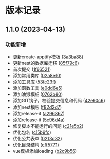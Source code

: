 # 版本记录

## 1.1.0 (2023-04-13)


### 功能新增

* 更新create-apptify模板 ([3a3ba88](https://github1.com/juetan1/apptify1/commit/3a3ba88d4b916ad281f40f508366cca39becaedb))
* 更新nest的数据库迁移 ([85f79c6](https://github1.com/juetan1/apptify1/commit/85f79c64c14e5aa948e5d89ad9c1e68fa775904e))
* 首次提交 ([1f66521](https://github1.com/juetan1/apptify1/commit/1f665219259296c15f03055c1f192f8788a40f3b))
* 添加常用类库 ([02a8e10](https://github1.com/juetan1/apptify1/commit/02a8e1017743de9b54973b7c99ad11f502e3ebb2))
* 添加工具库 ([53fc23f](https://github1.com/juetan1/apptify1/commit/53fc23f27467be72d1365ad5b67918d8f6a6a96b))
* 添加函数工具 ([e0dd6e5](https://github1.com/juetan1/apptify1/commit/e0dd6e562465d1b1de880cd1174f8a44cdb68884))
* 添加油猴模板 ([0762b80](https://github1.com/juetan1/apptify1/commit/0762b808bb1c7a103db207080290fc692ed9a837))
* 添加GIT钩子，校验提交信息和代码 ([42e90c6](https://github1.com/juetan1/apptify1/commit/42e90c66af0478fafecefcba85880dfebd0abe8e))
* 添加nest模板 ([f82d2d7](https://github1.com/juetan1/apptify1/commit/f82d2d7b325e5e0b65f9e5a0c9b0f0b867caae27))
* 添加release-it ([a296867](https://github1.com/juetan1/apptify1/commit/a2968674ffad19c282445a98f6360379dca0e883))
* 添加release-it ([5c96d4a](https://github1.com/juetan1/apptify1/commit/5c96d4ad3febd91b8e05d57f7a7c1febb7dd5f87))
* 修复脚本不能运行的问题 ([c21e5b2](https://github1.com/juetan1/apptify1/commit/c21e5b2f94e5434ca34adc958257df6c3a1ea9c0))
* 优化包名 ([c15b9fc](https://github1.com/juetan1/apptify1/commit/c15b9fc222eae31f25d42adf4af6388bc93a0ddf))
* 优化公共表单 ([0213d32](https://github1.com/juetan1/apptify1/commit/0213d32bb7d9ff50574c956fafb4474601420bbb))
* 优化目录结构 ([cff5771](https://github1.com/juetan1/apptify1/commit/cff57712da972caa4dfe0906e6a555fb548571a7))
* vue模板添加loading ([b2c9b56](https://github1.com/juetan1/apptify1/commit/b2c9b56069f46cd6d56d6bc6119a3b854cffa3ab))